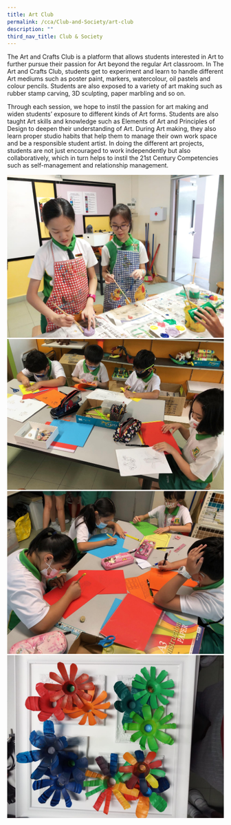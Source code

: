 ```yaml
---
title: Art Club
permalink: /cca/Club-and-Society/art-club
description: ""
third_nav_title: Club & Society
---
```

The Art and Crafts Club is a platform that allows students interested in Art to further pursue their passion for Art beyond the regular Art classroom. In The Art and Crafts Club, students get to experiment and learn to handle different Art mediums such as poster paint, markers, watercolour, oil pastels and colour pencils. Students are also exposed to a variety of art making such as rubber stamp carving, 3D sculpting, paper marbling and so on. 

Through each session, we hope to instil the passion for art making and widen students’ exposure to different kinds of Art forms. Students are also taught Art skills and knowledge such as Elements of Art and Principles of Design to deepen their understanding of Art. During Art making, they also learn proper studio habits that help them to manage their own work space and be a responsible student artist. In doing the different art projects, students are not just encouraged to work independently but also collaboratively, which in turn helps to instil the 21st Century Competencies such as self-management and relationship management.

![](/images/art1.jpeg)
![](/images/2%20(3).jpg)
![](/images/3%20(2).jpg)
![](/images/4.jpeg)